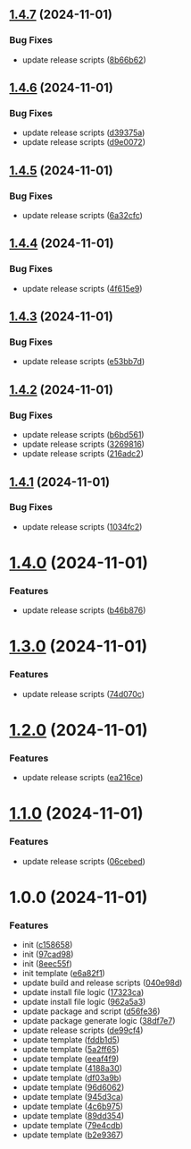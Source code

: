 ## [1.4.7](https://github.com/shaobeichen/grprogress/compare/v1.4.6...v1.4.7) (2024-11-01)


### Bug Fixes

* update release scripts ([8b66b62](https://github.com/shaobeichen/grprogress/commit/8b66b62acf51cba2c3625baf4cd3641ce09235a5))

## [1.4.6](https://github.com/shaobeichen/grprogress/compare/v1.4.5...v1.4.6) (2024-11-01)


### Bug Fixes

* update release scripts ([d39375a](https://github.com/shaobeichen/grprogress/commit/d39375a5459d2d99566430233c85a3ce0fcea431))
* update release scripts ([d9e0072](https://github.com/shaobeichen/grprogress/commit/d9e007210e163131b6c3133395898b00f3fc02d5))

## [1.4.5](https://github.com/shaobeichen/grprogress/compare/v1.4.4...v1.4.5) (2024-11-01)


### Bug Fixes

* update release scripts ([6a32cfc](https://github.com/shaobeichen/grprogress/commit/6a32cfcbf7f5a6d4e8c98c4c27ed587fc545d010))

## [1.4.4](https://github.com/shaobeichen/grprogress/compare/v1.4.3...v1.4.4) (2024-11-01)


### Bug Fixes

* update release scripts ([4f615e9](https://github.com/shaobeichen/grprogress/commit/4f615e9acdd52dcdd0161f7b590a1825556436ed))

## [1.4.3](https://github.com/shaobeichen/grprogress/compare/v1.4.2...v1.4.3) (2024-11-01)


### Bug Fixes

* update release scripts ([e53bb7d](https://github.com/shaobeichen/grprogress/commit/e53bb7dde69bae636487a6a7d6a03a90a447e4a9))

## [1.4.2](https://github.com/shaobeichen/grprogress/compare/v1.4.1...v1.4.2) (2024-11-01)


### Bug Fixes

* update release scripts ([b6bd561](https://github.com/shaobeichen/grprogress/commit/b6bd561c8b4df88f509b5117b5f2466f4a2b5555))
* update release scripts ([3269816](https://github.com/shaobeichen/grprogress/commit/32698169a28ffec7ca63b290afae44ece122e4aa))
* update release scripts ([216adc2](https://github.com/shaobeichen/grprogress/commit/216adc20cb64afd7e55e7637b4ef07ee6419debd))

## [1.4.1](https://github.com/shaobeichen/grprogress/compare/v1.4.0...v1.4.1) (2024-11-01)


### Bug Fixes

* update release scripts ([1034fc2](https://github.com/shaobeichen/grprogress/commit/1034fc22afd1eb4498858ba977ed3ade7f879fc6))

# [1.4.0](https://github.com/shaobeichen/grprogress/compare/v1.3.0...v1.4.0) (2024-11-01)


### Features

* update release scripts ([b46b876](https://github.com/shaobeichen/grprogress/commit/b46b8765629fd08df7325db7161a2d6933d1ef49))

# [1.3.0](https://github.com/shaobeichen/grprogress/compare/v1.2.0...v1.3.0) (2024-11-01)


### Features

* update release scripts ([74d070c](https://github.com/shaobeichen/grprogress/commit/74d070cf22a4d28d3455a6a0888919c44a227e53))

# [1.2.0](https://github.com/shaobeichen/grprogress/compare/v1.1.0...v1.2.0) (2024-11-01)


### Features

* update release scripts ([ea216ce](https://github.com/shaobeichen/grprogress/commit/ea216cee3f1fbfacb88207f806fa3da3cc2a5bca))

# [1.1.0](https://github.com/shaobeichen/grprogress/compare/v1.0.0...v1.1.0) (2024-11-01)


### Features

* update release scripts ([06cebed](https://github.com/shaobeichen/grprogress/commit/06cebed75e0a618e4a3896f4abfaf0acbcb8a92f))

# 1.0.0 (2024-11-01)


### Features

* init ([c158658](https://github.com/shaobeichen/grprogress/commit/c1586580df47066ac1d8b3fd57bb96bed7cfea30))
* init ([97cad98](https://github.com/shaobeichen/grprogress/commit/97cad98206f89dcddc61e8ef11c24e84da8a1fa0))
* init ([8eec55f](https://github.com/shaobeichen/grprogress/commit/8eec55f07386f8407195c8a8814233717eb82c28))
* init template ([e6a82f1](https://github.com/shaobeichen/grprogress/commit/e6a82f17a04401d4218ddf6439bd62c14bfa3ae1))
* update build and release scripts ([040e98d](https://github.com/shaobeichen/grprogress/commit/040e98ddd92bc54114926e67097fb2fe38dc330c))
* update install file logic ([17323ca](https://github.com/shaobeichen/grprogress/commit/17323ca67c5dc088a1788cfe050c958551535d31))
* update install file logic ([962a5a3](https://github.com/shaobeichen/grprogress/commit/962a5a3857419ff2ab33be869bddfa098a6972c6))
* update package and script ([d56fe36](https://github.com/shaobeichen/grprogress/commit/d56fe36012a501ba82d8bfc09756c3bbd516f076))
* update package generate logic ([38df7e7](https://github.com/shaobeichen/grprogress/commit/38df7e78b86664c5ed1c1bce2663c514fdb0813c))
* update release scripts ([de99cf4](https://github.com/shaobeichen/grprogress/commit/de99cf4a2ffa33a69657b924a7bcd03661ebc2dc))
* update template ([fddb1d5](https://github.com/shaobeichen/grprogress/commit/fddb1d5d6d84845458596511a69f839d4df8a6f2))
* update template ([5a2ff65](https://github.com/shaobeichen/grprogress/commit/5a2ff65b5920413160f95e6da16464e9b0bdb437))
* update template ([eeaf4f9](https://github.com/shaobeichen/grprogress/commit/eeaf4f9fe442c10613c468e4770a6f014aa2ab34))
* update template ([4188a30](https://github.com/shaobeichen/grprogress/commit/4188a30dd4fd2047810df7b823703daec64122f6))
* update template ([df03a9b](https://github.com/shaobeichen/grprogress/commit/df03a9b5c50fd436045c64dc3c02d9789bebb2e5))
* update template ([96d6062](https://github.com/shaobeichen/grprogress/commit/96d606286493d4d9fe187fbaaf3891cf7800c00a))
* update template ([945d3ca](https://github.com/shaobeichen/grprogress/commit/945d3cae58c522221e37431a1e5ec2bdf40710e6))
* update template ([4c6b975](https://github.com/shaobeichen/grprogress/commit/4c6b975968e36c58b36dfe90f39514093e1ddeef))
* update template ([89dd354](https://github.com/shaobeichen/grprogress/commit/89dd35439a8c35365eea723cd0d18882a7e6a0e2))
* update template ([79e4cdb](https://github.com/shaobeichen/grprogress/commit/79e4cdb3d4b5d4e6d4abe5aa924ab4d0b1c1ee01))
* update template ([b2e9367](https://github.com/shaobeichen/grprogress/commit/b2e93674bd3509e7f4f7cfdb85449fd8389d310f))

